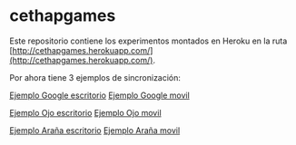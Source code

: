 # cethapgames

Este repositorio contiene los experimentos montados en Heroku en la ruta 
[http://cethapgames.herokuapp.com/](http://cethapgames.herokuapp.com/). 

Por ahora tiene 3 ejemplos de sincronización:

[Ejemplo Google escritorio](http://cethapgames.herokuapp.com/gg)
[Ejemplo Google movil](http://cethapgames.herokuapp.com/ggui)

[Ejemplo Ojo escritorio](http://cethapgames.herokuapp.com/eye)
[Ejemplo Ojo movil](http://cethapgames.herokuapp.com/eyeui)

[Ejemplo Araña escritorio](http://cethapgames.herokuapp.com/spider)
[Ejemplo Araña movil](http://cethapgames.herokuapp.com/spiderui)
